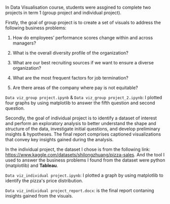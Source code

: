 In Data Visualisation course, students were assgined to complete two projects in term 1 (group project and individual project).

Firstly, the goal of group project is to create a set of visuals to address the following business problems:

1. How do employees’ performance scores change within and across managers?

2. What is the overall diversity profile of the organization?

3. What are our best recruiting sources if we want to ensure a diverse organization?

4. What are the most frequent factors for job termination?

5. Are there areas of the company where pay is not equitable?

```Data viz_group project.ipynb``` & ```Data viz_group project_2.ipynb```: I plotted four graphs by using matplotlib to answer the fifth question and second question.

Secondly, the goal of individual project is to identify a dataset of interest and perform an exploratory analysis to better understand the shape and structure of the data, investigate initial questions, and develop preliminary insights & hypotheses. The final report comprises captioned visualizations that convey key insights gained during the analysis.

In the individual project, the dataset I chose is from the following link: https://www.kaggle.com/datasets/shilongzhuang/pizza-sales.
And the tool I used to answer the business problems I found from the dataset were python (matplotlib) and **Tableau**.

```Data viz_individual project.ipynb```: I plotted a graph by using matplotlib to identify the pizza's price distribution.

```Data viz_individual project_report.docx```: is the final report contaning insights gained from the visuals.
